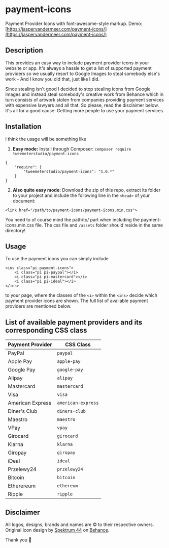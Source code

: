 # payment-icons
Payment Provider Icons with font-awesome-style markup. Demo: [https://jaspervandermeer.com/payment-icons/](https://jaspervandermeer.com/payment-icons/)
## Description
This provides an easy way to include payment provider icons in your website or app. It's always a hassle to get a list of supported payment providers so we usually resort to Google Images to steal somebody else's work - And I know you did that, just like I did.

Since stealing isn't good I decided to stop stealing icons from Google Images and instead steal somebody's creative work from Behance which in turn consists of artwork stolen from companies providing payment services with expensive lawyers and all that. So please, read the disclaimer below. It's all for a good cause: Getting more people to use your payment services.
## Installation
I think the usage will be something like
1. **Easy mode:** Install through Composer: `composer require tweemeterstudio/payment-icons`
```
{
    "require": {
        "tweemeterstudio/payment-icons": "1.0.*"
    }
}
```
2. **Also quite easy mode:** Download the zip of this repo, extract its folder to your project and include the following line in the `<head>` of your document:
```
<link href="/path/to/payment-icons/payment-icons.min.css">
```
You need to of course mind the path/to/ part when including the payment-icons.min.css file. The css file and `/assets` folder should reside in the same directory!
## Usage
To use the payment icons you can simply include
```
<ins class="pi-payment-icons">
    <i class="pi pi-paypal"></i>
    <i class="pi pi-mastercard"></i>
    <i class="pi pi-ideal"></i>
</ins>
```
to your page, where the classes of the `<i>` within the `<ins>` decide which payment provider icons are shown. The full list of available payment providers are mentioned below.
## List of available payment providers and its corresponding CSS class
| Payment Provider  | CSS Class |
|---|---|
| PayPal            | `paypal` |
| Apple Pay         | `apple-pay` |
| Google Pay        | `google-pay` |
| Alipay            | `alipay` |
| Mastercard        | `mastercard` |
| Visa              | `visa` |
| American Express  | `american-express` |
| Diner's Club      | `diners-club` |
| Maestro           | `maestro` |
| VPay              | `vpay` |
| Girocard          | `girocard` |
| Klarna            | `klarna` |
| Giropay           | `giropay` |
| iDeal             | `ideal` |
| Przelewy24        | `przelewy24` |
| Bitcoin           | `bitcoin` |
| Etherereum        | `ethereum` |
| Ripple            | `ripple` |

## Disclaimer
All logos, designs, brands and names are © to their respective owners.
Original icon design by [Spektrum 44](https://www.behance.net/gallery/93190297/Free-E-Commerce-Logos) on [Behance](https://www.behance.net/spektrum44).

Thank you 💙
